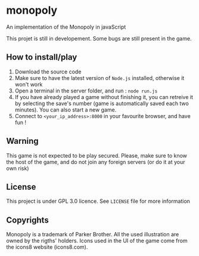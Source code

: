 # monopoly
An implementation of the Monopoly in javaScript

This projet is still in developement. Some bugs are still present in the game.

## How to install/play

1. Download the source code
2. Make sure to have the latest version of `Node.js` installed, otherwise it won't work
3. Open a terminal in the server folder, and run : `node run.js`
4. If you have already played a game without finishing it, you can retreive it by selecting the save's number (game is automatically saved each two minutes). You can also start a new game.
5. Connect to `<your_ip_address>:8000` in your favourite browser, and have fun !

## **Warning**

This game is not expected to be play secured. Please, make sure to know the host of the game, and do not join any foreign servers (or do it at your own risk)

## License

This project is under GPL 3.0 licence. See `LICENSE` file for more information

## Copyrights

Monopoly is a trademark of Parker Brother. All the used illustration are owned by the rigths' holders. Icons used in the UI of the game come from the icons8 website (icons8.com).
